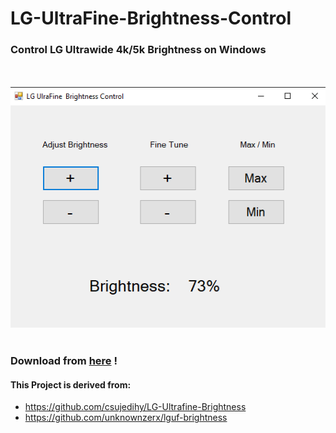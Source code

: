 # LG-UltraFine-Brightness-Control

### Control LG Ultrawide 4k/5k Brightness on Windows

<br/>
<br/>
<img src="image.png" />
<br/>
<br/>

### Download from [here](https://github.com/motamed/LG-UltraFine-Brightness-Control/releases) !

#### This Project is derived from:

- https://github.com/csujedihy/LG-Ultrafine-Brightness
- https://github.com/unknownzerx/lguf-brightness
